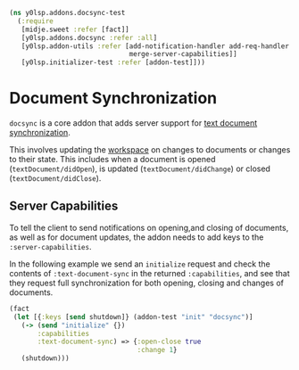 ```clojure
(ns y0lsp.addons.docsync-test
  (:require
   [midje.sweet :refer [fact]]
   [y0lsp.addons.docsync :refer :all]
   [y0lsp.addon-utils :refer [add-notification-handler add-req-handler
                              merge-server-capabilities]]
   [y0lsp.initializer-test :refer [addon-test]]))

```
# Document Synchronization

`docsync` is a core addon that adds server support for [text document
synchronization](https://microsoft.github.io/language-server-protocol/specifications/lsp/3.17/specification/#textDocument_synchronization).

This involves updating the [workspace](workspace.md) on changes to documents
or changes to their state. This includes when a document is opened
(`textDocument/didOpen`), is updated (`textDocument/didChange`) or closed
(`textDocument/didClose`).

## Server Capabilities

To tell the client to send notifications on opening,and closing of documents,
as well as for document updates, the addon needs to add keys to the
`:server-capabilities`.

In the following example we send an `initialize` request and check the
contents of `:text-document-sync` in the returned `:capabilities`, and see
that they request full synchronization for both opening, closing and changes
of documents.
```clojure
(fact
 (let [{:keys [send shutdown]} (addon-test "init" "docsync")]
   (-> (send "initialize" {})
       :capabilities
       :text-document-sync) => {:open-close true
                                :change 1}
   (shutdown)))
```


